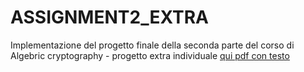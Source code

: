 # ASSIGNMENT2_EXTRA

Implementazione del progetto finale della seconda parte del corso di Algebric cryptography - progetto extra individuale
[qui pdf con testo](https://github.com/CR18-2000/ASSIGNMENT2_EXTRA/blob/main/Extra%20Project%20Assignment.pdf)
